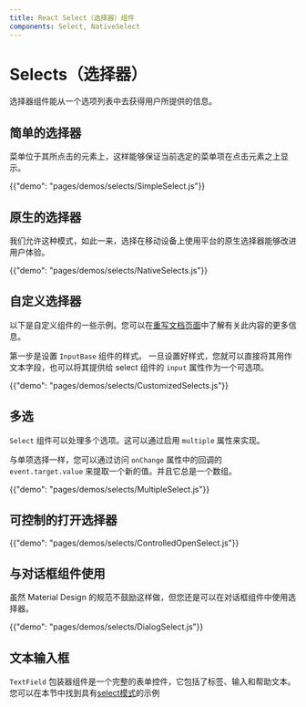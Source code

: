 ```yaml
---
title: React Select（选择器）组件
components: Select, NativeSelect
---
```


# Selects（选择器）

<p class="description">选择器组件能从一个选项列表中去获得用户所提供的信息。</p>

## 简单的选择器

菜单位于其所点击的元素上，这样能够保证当前选定的菜单项在点击元素之上显示。

{{"demo": "pages/demos/selects/SimpleSelect.js"}}

## 原生的选择器

我们允许这种模式，如此一来，选择在移动设备上使用平台的原生选择器能够改进用户体验。

{{"demo": "pages/demos/selects/NativeSelects.js"}}

## 自定义选择器

以下是自定义组件的一些示例。您可以在[重写文档页面](/customization/overrides/)中了解有关此内容的更多信息。

第一步是设置 `InputBase` 组件的样式。 一旦设置好样式，您就可以直接将其用作文本字段，也可以将其提供给 select 组件的 `input` 属性作为一个可选项。

{{"demo": "pages/demos/selects/CustomizedSelects.js"}}

## 多选

`Select` 组件可以处理多个选项。这可以通过启用 `multiple` 属性来实现。

与单项选择一样，您可以通过访问 `onChange` 属性中的回调的 ` event.target.value ` 来提取一个新的值。并且它总是一个数组。

{{"demo": "pages/demos/selects/MultipleSelect.js"}}

## 可控制的打开选择器

{{"demo": "pages/demos/selects/ControlledOpenSelect.js"}}

## 与对话框组件使用

虽然 Material Design 的规范不鼓励这样做，但您还是可以在对话框组件中使用选择器。

{{"demo": "pages/demos/selects/DialogSelect.js"}}

## 文本输入框

`TextField` 包装器组件是一个完整的表单控件，它包括了标签、输入和帮助文本。 您可以在本节中找到具有[select模式](/demos/text-fields/#textfield)的示例